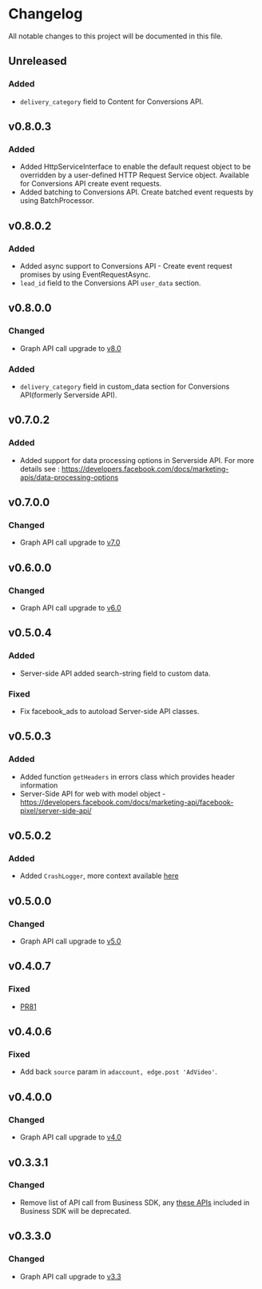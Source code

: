 # Changelog

All notable changes to this project will be documented in this file.


## Unreleased

### Added
- `delivery_category` field to Content for Conversions API.

## v0.8.0.3

### Added
- Added HttpServiceInterface to enable the default request object to be overridden by a user-defined HTTP Request Service object. Available for Conversions API create event requests.
- Added batching to Conversions API. Create batched event requests by using BatchProcessor.

## v0.8.0.2

### Added
- Added async support to Conversions API - Create event request promises by using EventRequestAsync.
- `lead_id` field to the Conversions API `user_data` section.

## v0.8.0.0
### Changed
- Graph API call upgrade to [v8.0](https://developers.facebook.com/docs/graph-api/changelog/version8.0)

### Added
- `delivery_category` field in custom_data section for Conversions API(formerly Serverside API).

## v0.7.0.2
### Added
- Added support for data processing options in Serverside API. For more details see : https://developers.facebook.com/docs/marketing-apis/data-processing-options

## v0.7.0.0
### Changed
- Graph API call upgrade to [v7.0](https://developers.facebook.com/docs/graph-api/changelog/version7.0)

## v0.6.0.0
### Changed
- Graph API call upgrade to [v6.0](https://developers.facebook.com/docs/graph-api/changelog/version6.0)

## v0.5.0.4
### Added
  - Server-side API added search-string field to custom data.
### Fixed
  - Fix facebook_ads to autoload Server-side API classes.

## v0.5.0.3
### Added
  - Added function `getHeaders` in errors class which provides header information
  - Server-Side API for web with model object - https://developers.facebook.com/docs/marketing-api/facebook-pixel/server-side-api/

## v0.5.0.2

### Added
  - Added `CrashLogger`, more context available [here](https://developers.facebook.com/docs/business-sdk/guides/crash-reports)

## v0.5.0.0
### Changed
- Graph API call upgrade to [v5.0](https://developers.facebook.com/docs/graph-api/changelog/version5.0)

## v0.4.0.7
### Fixed
 - [PR81](https://github.com/facebook/facebook-ruby-business-sdk/pull/81)

## v0.4.0.6
### Fixed
 - Add back `source` param in `adaccount, edge.post 'AdVideo'`.

## v0.4.0.0
### Changed
- Graph API call upgrade to [v4.0](https://developers.facebook.com/docs/graph-api/changelog/version4.0)

## v0.3.3.1
### Changed
- Remove list of API call from Business SDK, any [these APIs](https://developers.facebook.com/docs/graph-api/changelog/4-30-2019-endpoint-deprecations) included in Business SDK will be deprecated.

## v0.3.3.0
### Changed
- Graph API call upgrade to [v3.3](https://developers.facebook.com/docs/graph-api/changelog/version3.3)
